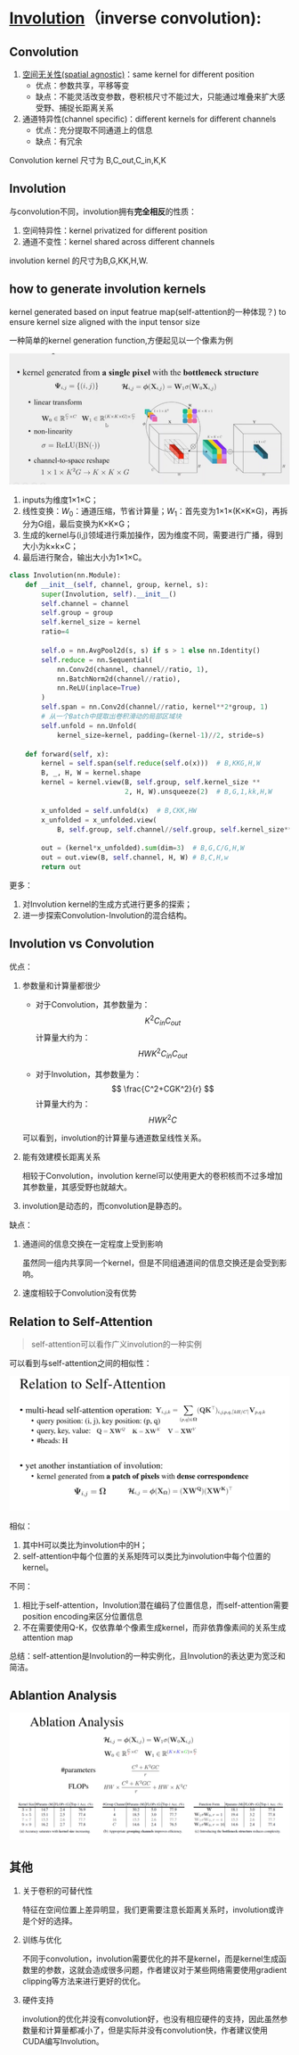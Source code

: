 # [Involution](https://www.bilibili.com/video/BV1Af4y1p7HJ?from=search&seid=2299718444403178368)（inverse convolution):

## Convolution

1. [空间无关性(spatial agnostic)](https://arxiv.org/pdf/1805.12177.pdf)：same kernel for different position
   - 优点：参数共享，平移等变
   - 缺点：不能灵活改变参数，卷积核尺寸不能过大，只能通过堆叠来扩大感受野、捕捉长距离关系
2. 通道特异性(channel specific)：different kernels for different channels
   - 优点：充分提取不同通道上的信息
   - 缺点：有冗余

Convolution kernel 尺寸为 B,C_out,C_in,K,K

## Involution

与convolution不同，involution拥有**完全相反**的性质：

1. 空间特异性：kernel privatized for different position
2. 通道不变性：kernel shared across different channels

involution kernel 的尺寸为B,G,KK,H,W.

## how to generate involution kernels

kernel generated based on input featrue map(self-attention的一种体现？) to ensure kernel size aligned with the input tensor size

一种简单的kernel generation function,方便起见以一个像素为例

![image-20210426192156487](.\images\image-20210426192156487.png)

1. inputs为维度1×1×C；
2. 线性变换：$W_0$：通道压缩，节省计算量；$W_1$：首先变为1×1×(K×K×G)，再拆分为G组，最后变换为K×K×G；
3. 生成的kernel与(i,j)领域进行乘加操作，因为维度不同，需要进行广播，得到大小为k×k×C；
4. 最后进行聚合，输出大小为1×1×C。

```python
class Involution(nn.Module):
    def __init__(self, channel, group, kernel, s):
        super(Involution, self).__init__()
        self.channel = channel
        self.group = group
        self.kernel_size = kernel
        ratio=4

        self.o = nn.AvgPool2d(s, s) if s > 1 else nn.Identity()
        self.reduce = nn.Sequential(
            nn.Conv2d(channel, channel//ratio, 1),
            nn.BatchNorm2d(channel//ratio),
            nn.ReLU(inplace=True)
        )
        self.span = nn.Conv2d(channel//ratio, kernel**2*group, 1)
        # 从一个Batch中提取出卷积滑动的局部区域块
        self.unfold = nn.Unfold(
            kernel_size=kernel, padding=(kernel-1)//2, stride=s)

    def forward(self, x):
        kernel = self.span(self.reduce(self.o(x)))  # B,KKG,H,W
        B, _, H, W = kernel.shape
        kernel = kernel.view(B, self.group, self.kernel_size **
                             2, H, W).unsqueeze(2)  # B,G,1,kk,H,W

        x_unfolded = self.unfold(x)  # B,CKK,HW
        x_unfolded = x_unfolded.view(
            B, self.group, self.channel//self.group, self.kernel_size**2, H, W)# B,G,C/G,KK,H,W

        out = (kernel*x_unfolded).sum(dim=3)  # B,G,C/G,H,W
        out = out.view(B, self.channel, H, W) # B,C,H,w
        return out

```

更多：

1. 对Involution kernel的生成方式进行更多的探索；
2. 进一步探索Convolution-Involution的混合结构。

## Involution	vs	Convolution

优点：

1. 参数量和计算量都很少

   - 对于Convolution，其参数量为：
     $$
     K^2C_{in}C_{out}
     $$
     计算量大约为：
     $$
     HWK^2C_{in}C_{out}
     $$
     
   - 对于Involution，其参数量为：
     $$
     \frac{C^2+CGK^2}{r}
     $$
     计算量大约为：
     $$
     HWK^2C
     $$
   
   可以看到，involution的计算量与通道数呈线性关系。
   
2. 能有效建模长距离关系

   相较于Convolution，involution kernel可以使用更大的卷积核而不过多增加其参数量，其感受野也就越大。

3. involution是动态的，而convolution是静态的。

缺点：

1. 通道间的信息交换在一定程度上受到影响

   虽然同一组内共享同一个kernel，但是不同组通道间的信息交换还是会受到影响。
   
2. 速度相较于Convolution没有优势



## Relation to Self-Attention

> self-attention可以看作广义involution的一种实例

可以看到与self-attention之间的相似性：

![image-20210427212347084](.\images\image-20210427212347084.png)

相似：

1. 其中H可以类比为involution中的H；
2. self-attention中每个位置的关系矩阵可以类比为involution中每个位置的kernel。

不同：

1. 相比于self-attention，Involution潜在编码了位置信息，而self-attention需要position encoding来区分位置信息
2. 不在需要使用Q-K，仅依靠单个像素生成kernel，而非依靠像素间的关系生成attention map

总结：self-attention是Involution的一种实例化，且Involution的表达更为宽泛和简洁。

## Ablantion    Analysis

![image-20210427213135224](.\images/image-20210427213135224.png)

## 其他

1. 关于卷积的可替代性

   特征在空间位置上差异明显，我们更需要注意长距离关系时，involution或许是个好的选择。

2. 训练与优化

   不同于convolution，involution需要优化的并不是kernel，而是kernel生成函数里的参数，这就会造成很多问题，作者建议对于某些网络需要使用gradient clipping等方法来进行更好的优化。

3. 硬件支持

   involution的优化并没有convolution好，也没有相应硬件的支持，因此虽然参数量和计算量都减小了，但是实际并没有convolution快，作者建议使用CUDA编写Involution。
